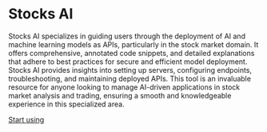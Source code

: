 # Stocks AI

Stocks AI specializes in guiding users through the deployment of AI and machine learning models as APIs, particularly in the stock market domain. It offers comprehensive, annotated code snippets, and detailed explanations that adhere to best practices for secure and efficient model deployment. Stocks AI provides insights into setting up servers, configuring endpoints, troubleshooting, and maintaining deployed APIs. This tool is an invaluable resource for anyone looking to manage AI-driven applications in stock market analysis and trading, ensuring a smooth and knowledgeable experience in this specialized area.

[Start using](https://chat.openai.com/g/g-iMWCFq13Z)